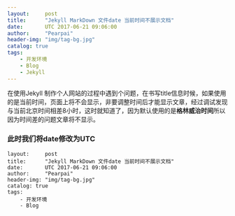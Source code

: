 ```yaml
---
layout:     post
title:      "Jekyll MarkDown 文件date 当前时间不展示文档"
date:       UTC 2017-06-21 09:06:00
author:     "Pearpai"
header-img: "img/tag-bg.jpg"
catalog: true
tags:
    - 开发环境
    - Blog
    - Jekyll
---
```


在使用Jekyll 制作个人网站的过程中遇到个问题，在书写title信息时候，如果使用的是当前时间，页面上将不会显示，非要调整时间后才能显示文章，经过调试发现与当前北京时间相差8小时，这时就知道了，因为默认使用的是**格林威治时间**所以因为时间差的问题文章将不显示。
### 此时我们将date修改为UTC
```
layout:     post
title:      "Jekyll MarkDown 文件date 当前时间不展示文档"
date:       UTC 2017-06-21 09:06:00
author:     "Pearpai"
header-img: "img/tag-bg.jpg"
catalog: true
tags:
    - 开发环境
    - Blog
```
